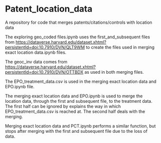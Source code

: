 # Patent_location_data
A repository for code that merges patents/citations/controls with location data

The exploring geo_coded files.ipynb uses the first_and_subsequent files from https://dataverse.harvard.edu/dataset.xhtml?persistentId=doi:10.7910/DVN/QLT9WM to create the files used in merging exact location data.ipynb files.

The geoc_inv data comes from https://dataverse.harvard.edu/dataset.xhtml?persistentId=doi:10.7910/DVN/OTTBDX as used in both merging files. 

The EPO_treatment_data.csv is used in the merging exact location data and EPO.ipynb file.

The merging exact location data and EPO.ipynb is used to merge the location data, through the first and subsequent file, to the treatment data. The first half can be ignored by explains the way in which EPO_treatment_data.csv is reached at. The second half deals with the merging.  

Merging exact location data and PCT.ipynb performs a similar function, but stops after merging with the first and subsequent file due to the loss of data.
